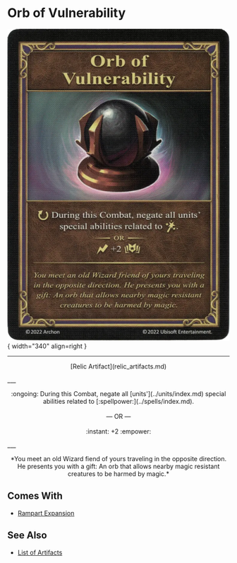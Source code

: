 # Orb of Vulnerability

![Orb of Vulnerability](../assets/artifacts_relic-orb_of_vulnerability.webp){ width="340" align=right }
___
<p style="text-align: center;" markdown>[Relic Artifact](relic_artifacts.md)</p>
___
<p style="text-align: center;" markdown>:ongoing: During this Combat, negate all [units'](../units/index.md) special abilities related to [:spellpower:](../spells/index.md).<br><br>— OR —<br><br>:instant: +2 :empower:</p>
___
<p style="text-align: center;" markdown>*You meet an old Wizard fiend of yours traveling in the opposite direction. He presents you with a gift: An orb that allows nearby magic resistant creatures to be harmed by magic.*</p>


## Comes With

- [Rampart Expansion](../content.md)


## See Also


- [List of Artifacts](index.md)
